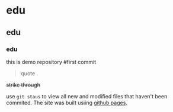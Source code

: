 # edu
## edu
### edu
this is demo repository
#first 
commit

> quote

~~strike through~~

use `git staus` to view all new and modified files that haven't been commited. 
The site was built usiing [github pages](https://pages.github.com/).
